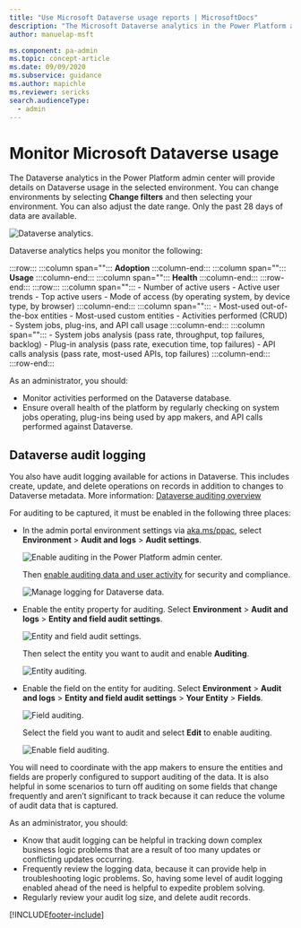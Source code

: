 ```yaml
---
title: "Use Microsoft Dataverse usage reports | MicrosoftDocs"
description: "The Microsoft Dataverse analytics in the Power Platform admin center will provide details about Dataverse usage in the selected environment."
author: manuelap-msft

ms.component: pa-admin
ms.topic: concept-article
ms.date: 09/09/2020
ms.subservice: guidance
ms.author: mapichle
ms.reviewer: sericks
search.audienceType: 
  - admin
---
```

# Monitor Microsoft Dataverse usage



The Dataverse analytics in the Power Platform admin center will provide details on Dataverse usage in the selected environment. You can change environments by selecting **Change filters** and then selecting your environment. You can also adjust the date range. Only the past 28 days of data are available.

![Dataverse analytics.](media/resource-usage3.png "Dataverse analytics")

Dataverse analytics helps you monitor the following:

:::row:::
   :::column span="":::
      **Adoption**
   :::column-end:::
   :::column span="":::
      **Usage**
   :::column-end:::
   :::column span="":::
      **Health**
   :::column-end:::
:::row-end:::
:::row:::
    :::column span="":::
        - Number of active users
        - Active user trends
        - Top active users
        - Mode of access (by operating system, by device type, by browser)
   :::column-end:::
   :::column span="":::
        - Most-used out-of-the-box entities
        - Most-used custom entities
        - Activities performed (CRUD)
        - System jobs, plug-ins, and API call usage
   :::column-end:::
   :::column span="":::
        - System jobs analysis (pass rate, throughput, top failures, backlog)
        - Plug-in analysis (pass rate, execution time, top failures)
        - API calls analysis (pass rate, most-used APIs, top failures)
   :::column-end:::
:::row-end:::

As an administrator, you should:

- Monitor activities performed on the Dataverse database.
- Ensure overall health of the platform by regularly checking on system jobs operating, plug-ins being used by app makers, and API calls performed against Dataverse.

## Dataverse audit logging

You also have audit logging available for actions in Dataverse. This includes create, update, and delete operations on records in addition to changes to Dataverse metadata. More information: [Dataverse auditing overview](/powerapps/developer/common-data-service/auditing-overview)

For auditing to be captured, it must be enabled in the following three places:

- In the admin portal environment settings via [aka.ms/ppac](https://aka.ms/ppac), select **Environment** > **Audit and logs** > **Audit settings**.

  ![Enable auditing in the Power Platform admin center.](media/cdslog2.png "Enable auditing in the Power Platform admin center")

  Then [enable auditing data and user activity](../../admin/audit-data-user-activity.md) for security and compliance.
  
  ![Manage logging for Dataverse data.](media/cdslog4.png "Manage logging for Dataverse data")

- Enable the entity property for auditing. Select **Environment** > **Audit and logs** > **Entity and field audit settings**.

  ![Entity and field audit settings.](media/cdslog3.png "Entity and field audit settings")

  Then select the entity you want to audit and enable **Auditing**.
  
  ![Entity auditing.](media/cds-audit2.png "Entity auditing")

- Enable the field on the entity for auditing. Select **Environment** > **Audit and logs** > **Entity and field audit settings** > **Your Entity** > **Fields**.

  ![Field auditing.](media/cdslog5.png "Field auditing")
  
  Select the field you want to audit and select **Edit** to enable auditing.
  
  ![Enable field auditing.](media/cds-audit3.png "Enable field auditing")

You will need to coordinate with the app makers to ensure the entities and fields are properly configured to support auditing of the data. It is also helpful in some scenarios to turn off auditing on some fields that change frequently and aren’t significant to track because it can reduce the volume of audit data that is captured.

As an administrator, you should:

- Know that audit logging can be helpful in tracking down complex business logic problems that are a result of too many updates or conflicting updates occurring.
- Frequently review the logging data, because it can provide help in troubleshooting logic problems. So, having some level of audit logging enabled ahead of the need is helpful to expedite problem solving.
- Regularly review your audit log size, and delete audit records.


[!INCLUDE[footer-include](../../includes/footer-banner.md)]
